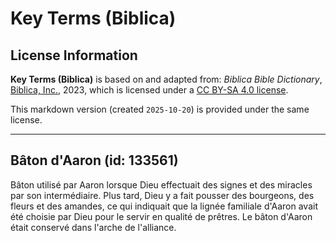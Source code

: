 # Key Terms (Biblica)

## License Information

**Key Terms (Biblica)** is based on and adapted from: _Biblica Bible Dictionary_, [Biblica, Inc.](https://www.biblica.com/), 2023, which is licensed under a [CC BY-SA 4.0 license](https://creativecommons.org/licenses/by-sa/4.0/legalcode.en).

This markdown version (created `2025-10-20`) is provided under the same license.



--------------------------------

## Bâton d'Aaron (id: 133561)

Bâton utilisé par Aaron lorsque Dieu effectuait des signes et des miracles par son intermédiaire. Plus tard, Dieu y a fait pousser des bourgeons, des fleurs et des amandes, ce qui indiquait que la lignée familiale d'Aaron avait été choisie par Dieu pour le servir en qualité de prêtres. Le bâton d'Aaron était conservé dans l'arche de l'alliance.


